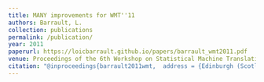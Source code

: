 ```yaml
---
title: MANY improvements for WMT''11
authors: Barrault, L.
collection: publications
permalink: /publication/
year: 2011
paperurl: https://loicbarrault.github.io/papers/barrault_wmt2011.pdf
venue: Proceedings of the 6th Workshop on Statistical Machine Translation
citation: "@inproceedings{barrault2011wmt,  address = {Edinburgh (Scotland, UK)},  author = {Barrault, L.},  booktitle = {Proceedings of the 6th Workshop on Statistical Machine Translation},  category = {ACTI},  city = {Edinburgh},  country = {Scotland, UK},  month = {30-31 July},  pages = {135--139},  title = {MANY improvements for WMT''11},  url = {https://loicbarrault.github.io/papers/barrault_wmt2011.pdf},  year = {2011} }  "
---
```

